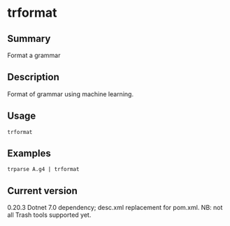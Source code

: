 # trformat

## Summary

Format a grammar

## Description

Format of grammar using machine learning.

## Usage

    trformat

## Examples

    trparse A.g4 | trformat

## Current version

0.20.3 Dotnet 7.0 dependency; desc.xml replacement for pom.xml. NB: not all Trash tools supported yet.
